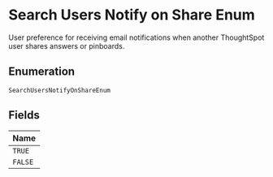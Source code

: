
# Search Users Notify on Share Enum

User preference for receiving email notifications when another ThoughtSpot user shares answers or pinboards.

## Enumeration

`SearchUsersNotifyOnShareEnum`

## Fields

| Name |
|  --- |
| `TRUE` |
| `FALSE` |

